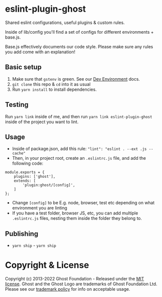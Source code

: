 # eslint-plugin-ghost

Shared eslint configurations, useful plugins & custom rules.

Inside of lib/config you'll find a set of configs for different
environments + base.js.

Base.js effectively documents our code style. Please make sure any
rules you add come with an explanation!

## Basic setup
1. Make sure that `gstenv` is green. See our [Dev Environment](https://github.com/TryGhost/Team/blob/master/Engineering/Dev%20Environment.md) docs.
2. `git clone` this repo & `cd` into it as usual
3. Run `yarn install` to install dependencies.

## Testing

Run `yarn link` inside of me, and then run `yarn link eslint-plugin-ghost`
inside of the project you want to lint.

## Usage

- Inside of package.json, add this rule: `"lint": "eslint . --ext .js --cache"`
- Then, in your project root, create an `.eslintrc.js` file, and add the
following code:
```
module.exports = {
    plugins: ['ghost'],
    extends: [
        'plugin:ghost/[config]',
    ]
};
```
- Change `[config]` to be E.g. node, browser, test etc depending on what environment you are linting
- If you have a test folder, browser JS, etc, you can add multiple `.eslintrc.js` files, nesting them inside the folder they belong to.


## Publishing

 - `yarn ship`	 - `yarn ship`

# Copyright & License

Copyright (c) 2013-2022 Ghost Foundation - Released under the [MIT license](LICENSE). Ghost and the Ghost Logo are trademarks of Ghost Foundation Ltd. Please see our [trademark policy](https://ghost.org/trademark/) for info on acceptable usage.
